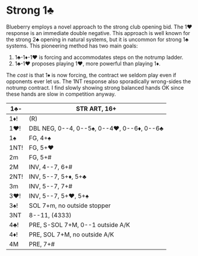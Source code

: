 # Strong 1♣

Blueberry employs a novel approach to the strong club opening bid.  The 1♥
response is an immediate double negative.  This approach is well known for the
strong 2♣ opening in natural systems, but it is uncommon for strong 1♣ systems.
This pioneering method has two main goals:

1. 1♣-1♦-1♥ is forcing and accommodates steps on the notrump ladder.
2. 1♣-1♥ proposes playing 1♥, more powerful than playing 1♦.

The *cost* is that 1♦ is now forcing, the contract we seldom play even if
opponents ever let us.  The 1NT response also sporadically wrong-sides the
notrump contract.  I find slowly showing strong balanced hands OK since these
hands are slow in competition anyway.

| 1♣-  | STR ART, 16+ |
|------|--------------|
| 1♦!  | (R)
| 1♥!  | DBL NEG, 0--4, 0--5♠, 0--4♥, 0--6♦, 0--6♣
| 1♠   | FG, 4+♠
| 1NT! | FG, 5+♥
| 2m   | FG, 5+#
| 2M   | INV, 4--7, 6+#
| 2NT! | INV, 5--7, 5+♦, 5+♣
| 3m   | INV, 5--7, 7+#
| 3♥!  | INV, 5--7, 5+♥, 5+♠
| 3♠!  | SOL 7+m, no outside stopper
| 3NT  | 8--11, (4333)
| 4♣!  | PRE, S-SOL 7+M, 0--1 outside A/K
| 4♦!  | PRE, SOL 7+M, no outside A/K
| 4M   | PRE, 7+#
